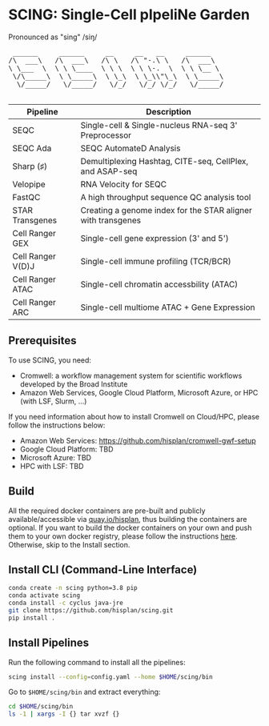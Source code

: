 # SCING: Single-Cell pIpeliNe Garden

Pronounced as "sing" /siŋ/

<pre>
 ______     ______     __     __   __     ______
/\  ___\   /\  ___\   /\ \   /\ "-.\ \   /\  ___\
\ \___  \  \ \ \____  \ \ \  \ \ \-.  \  \ \ \__ \
 \/\_____\  \ \_____\  \ \_\  \ \_\\"\_\  \ \_____\
  \/_____/   \/_____/   \/_/   \/_/ \/_/   \/_____/

</pre>

Pipeline          | Description
----------------- | --------------------------------------------------------------
SEQC              | Single-cell & Single-nucleus RNA-seq 3' Preprocessor
SEQC Ada          | SEQC AutomateD Analysis
Sharp (♯)         | Demultiplexing Hashtag, CITE-seq, CellPlex, and ASAP-seq
Velopipe          | RNA Velocity for SEQC
FastQC            | A high throughput sequence QC analysis tool
STAR Transgenes   | Creating a genome index for the STAR aligner with transgenes
Cell Ranger GEX   | Single-cell gene expression (3' and 5')
Cell Ranger V(D)J | Single-cell immune profiling (TCR/BCR)
Cell Ranger ATAC  | Single-cell chromatin accessbility (ATAC)
Cell Ranger ARC   | Single-cell multiome ATAC + Gene Expression

## Prerequisites

To use SCING, you need:

- Cromwell: a workflow management system for scientific workflows developed by the Broad Institute
- Amazon Web Services, Google Cloud Platform, Microsoft Azure, or HPC (with LSF, Slurm, ...)

If you need information about how to install Cromwell on Cloud/HPC, please follow the instructions below:

- Amazon Web Services: https://github.com/hisplan/cromwell-gwf-setup
- Google Cloud Platform: TBD
- Microsoft Azure: TBD
- HPC with LSF: TBD

## Build

All the required docker containers are pre-built and publicly available/accessible via [quay.io/hisplan](https://quay.io/user/hisplan), thus building the containers are optional. If you want to build the docker containers on your own and push them to your own docker registry, please follow the instructions [here](./docs/build.md). Otherwise, skip to the Install section.

## Install CLI (Command-Line Interface)

```bash
conda create -n scing python=3.8 pip
conda activate scing
conda install -c cyclus java-jre
git clone https://github.com/hisplan/scing.git
pip install .
```

## Install Pipelines

Run the following command to install all the pipelines:

```bash
scing install --config=config.yaml --home $HOME/scing/bin
```

Go to `$HOME/scing/bin` and extract everything:

```bash
cd $HOME/scing/bin
ls -1 | xargs -I {} tar xvzf {}
```
